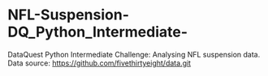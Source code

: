 # NFL-Suspension-DQ_Python_Intermediate-
DataQuest Python Intermediate Challenge: Analysing NFL suspension data.
Data source: https://github.com/fivethirtyeight/data.git
